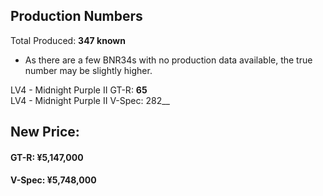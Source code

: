 ## Production Numbers  
Total Produced: __347 known__  
  
* As there are a few BNR34s with no production data available, the true number may be slightly higher.  
  
LV4 - Midnight Purple II GT-R: __65__  
LV4 - Midnight Purple II V-Spec: 282__  
  
## New Price:  
#### GT-R: ¥5,147,000  
#### V-Spec: ¥5,748,000  
